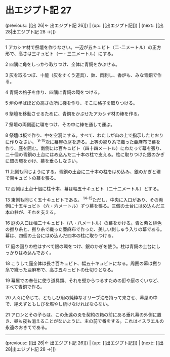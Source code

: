 # 出エジプト記 27

(previous:: [[出 26|← 出エジプト記 26]]) | (up:: [[出エジプト記]]) | (next:: [[出 28|出エジプト記 28 →]])

***




1 
アカシヤ材で祭壇を作りなさい。一辺が五キュビト（二･二メートル）の正方形で、高さは三キュビト（一・三二メートル）にする。 



2 
四隅に角をしっかり取りつけ、全体に青銅をかぶせる。 



3 
灰を取るつぼ、十能（灰をすくう道具）、鉢、肉刺し、香炉も、みな青銅で作る。 



4 
青銅の格子を作り、四隅に青銅の環をつける。 



5 
炉の半ばほどの高さの所に棧を作り、そこに格子を取りつける。 



6 
祭壇を移動させるために、青銅をかぶせたアカシヤ材の棒を作る。 



7 
祭壇の両側面に環をつけ、その中に棒を通して運ぶ。 



8 
祭壇は板で作り、中を空洞にする。すべて、わたしが山の上で指示したとおりに作りなさい。 <sup class="versenum">9-10</sup>次に幕屋の庭を造る。上等の撚り糸で織った亜麻布で幕を作り、庭を囲む。南側には百キュビト（四十四メートル）にわたって幕を張り、二十個の青銅の土台にはめ込んだ二十本の柱で支える。柱に取りつけた銀のかぎに銀の環をかけ、幕を垂らしなさい。 



11 
北側も同じようにする。青銅の土台に二十本の柱をはめ込み、銀のかぎと環で百キュビトの幕を張る。 



12 
西側は土台十個に柱十本、幕は幅五十キュビト（二十二メートル）とする。 



13 
東側も同じく五十キュビトである。 <sup class="versenum">14-15</sup>ただし、中央に入口があり、その両側に十五キュビト（六・六メートル）ずつ幕を張る。三個の土台にはめ込んだ三本の柱が、それを支える。 



16 
庭の入口は幅二十キュビト（八・八メートル）の幕をかける。青と紫と緋色の撚り糸と、撚り糸で織った亜麻布で作った、美しい刺しゅう入りの幕である。幕は、四個の土台にはめ込んだ四本の柱に取りつける。 



17 
庭の回りの柱はすべて銀の環をつけ、銀のかぎを使う。柱は青銅の土台にしっかりはめ込んでおく。 



18 
こうして庭全体は長さ百キュビト、幅五十キュビトになる。周囲の幕は撚り糸で織った亜麻布で、高さ五キュビトの仕切りとなる。 



19 
幕屋での奉仕に使う道具類、それを壁からつるすための釘や庭のくいなど、すべて青銅で作る。 



20 
人々に命じて、ともしび用の純粋なオリーブ油を持って来させ、幕屋の中で、絶えずともしびを燃やし続けなければならない。 



21 
アロンとその子らは、この永遠の炎を契約の箱の前にある垂れ幕の外側に置き、昼も夜も消えることがないように、主の前で番をする。これはイスラエルの永遠のおきてである。

***

(previous:: [[出 26|← 出エジプト記 26]]) | (up:: [[出エジプト記]]) | (next:: [[出 28|出エジプト記 28 →]])
